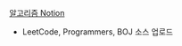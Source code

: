 [알고리즘 Notion](https://star-girdle-900.notion.site/0892af59a788458a85f383ddb890ab7d)
- LeetCode, Programmers, BOJ 소스 업로드
